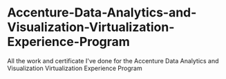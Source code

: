 # Accenture-Data-Analytics-and-Visualization-Virtualization-Experience-Program
All the work and certificate I've done for the Accenture Data Analytics and Visualization Virtualization Experience Program
